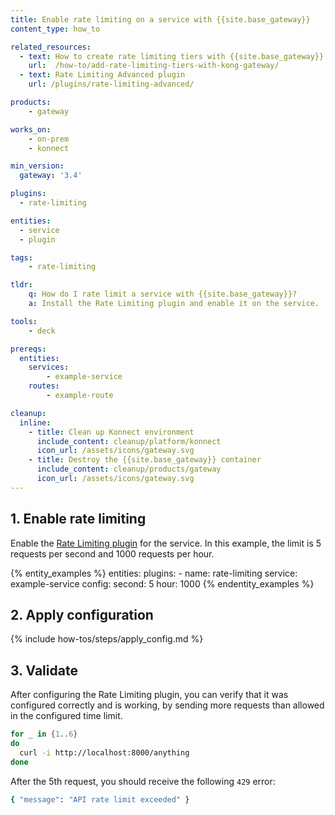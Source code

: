 ```yaml
---
title: Enable rate limiting on a service with {{site.base_gateway}}
content_type: how_to

related_resources:
  - text: How to create rate limiting tiers with {{site.base_gateway}}
    url:  /how-to/add-rate-limiting-tiers-with-kong-gateway/
  - text: Rate Limiting Advanced plugin
    url: /plugins/rate-limiting-advanced/

products:
    - gateway

works_on:
    - on-prem
    - konnect

min_version:
  gateway: '3.4'

plugins:
  - rate-limiting

entities: 
  - service
  - plugin

tags:
    - rate-limiting

tldr:
    q: How do I rate limit a service with {{site.base_gateway}}?
    a: Install the Rate Limiting plugin and enable it on the service.

tools:
    - deck

prereqs:
  entities:
    services:
        - example-service
    routes:
        - example-route

cleanup:
  inline:
    - title: Clean up Konnect environment
      include_content: cleanup/platform/konnect
      icon_url: /assets/icons/gateway.svg
    - title: Destroy the {{site.base_gateway}} container
      include_content: cleanup/products/gateway
      icon_url: /assets/icons/gateway.svg
---
```


## 1. Enable rate limiting

Enable the [Rate Limiting plugin](/plugins/rate-limiting/) for the service. 
In this example, the limit is 5 requests per second and 1000 requests per hour.

{% entity_examples %}
entities:
  plugins:
    - name: rate-limiting
      service: example-service
      config:
        second: 5
        hour: 1000
{% endentity_examples %}

## 2. Apply configuration

{% include how-tos/steps/apply_config.md %}

## 3. Validate

After configuring the Rate Limiting plugin, you can verify that it was configured correctly and is working, by sending more requests than allowed in the configured time limit.
```bash
for _ in {1..6}
do
  curl -i http://localhost:8000/anything
done
```
After the 5th request, you should receive the following `429` error:

```bash
{ "message": "API rate limit exceeded" }
```
